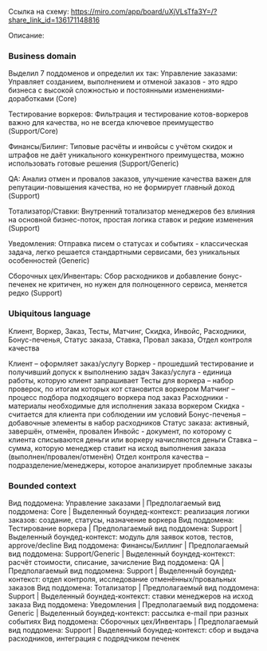 Ссылка на схему: https://miro.com/app/board/uXjVLsTfa3Y=/?share_link_id=136171148816

Описание:

### Business domain
Выделил 7 поддоменов и определил их так:
Управление заказами:
Управляет созданием, выполнением и отменой заказов - это ядро бизнеса с высокой сложностью и постоянными изменениями-доработками (Core)

Тестирование воркеров:
Фильтрация и тестирование котов-воркеров важно для качества, но не всегда ключевое преимущество (Support/Core)

Финансы/Билинг:
Типовые расчёты и инвойсы с учётом скидок и штрафов не даёт уникального конкурентного преимущества, можно использовать готовые решения (Support/Generic)

QA:
Анализ отмен и провалов заказов, улучшение качества важен для репутации-повышения качества, но не формирует главный доход (Support)

Тотализатор/Ставки:
Внутренний тотализатор менеджеров без влияния на основной бизнес-поток, простая логика ставок и редкие изменения (Support)

Уведомления:
Отправка писем о статусах и событиях - классическая задача, легко решается стандартными сервисами, без уникальных особенностей (Generic)

Сборочных цех/Инвентарь:
Сбор расходников и добавление бонус-печенек не критичен, но нужен для полноценного сервиса, меняется редко (Support)

### Ubiquitous language
Клиент, Воркер, Заказ, Тесты, Матчинг, Скидка, Инвойс, Расходники, Бонус-печенья, Статус заказа, Ставка, Провал заказа, Отдел контроля качества

Клиент – оформляет заказ/услугу
Воркер - прошедший тестирование и получивший допуск к выполнению задач
Заказ/услуга - единица работы, которую клиент запрашивает
Тесты для воркера – набор проверок, по итогам которых кот становится воркером
Матчинг – процесс подбора подходящего воркера под заказ
Расходники - материалы необходимые для исполнения заказа воркером
Скидка - считается для клиента при соблюдении им условий
Бонус-печенья – добавочные элементы в набор расходников
Статус заказа: активный, завершён, отменён, провален
Инвойс - документ, по которому с клиента списываются деньги или воркеру начисляются деньги
Ставка – сумма, которую менеджер ставит на исход выполнения заказа (выполнен/провален/отменён)
Отдел контроля качества – подразделение/менеджеры, которое анализирует проблемные заказы

### Bounded context

Вид поддомена: Управление заказами | Предполагаемый вид поддомена: Core | Выделенный боундед-контекст: реализация логики заказов: создание, статусы, назначение воркера
Вид поддомена: Тестирование воркера | Предполагаемый вид поддомена: Support | Выделенный боундед-контекст: модуль для заявок котов, тестов, approve/decline
Вид поддомена: Финансы/Биллинг | Предполагаемый вид поддомена: Support/Generic | Выделенный боундед-контекст: расчёт стоимости, списание, зачисление
Вид поддомена: QA | Предполагаемый вид поддомена: Support | Выделенный боундед-контекст: отдел контроля, исследование отменённых/провальных заказов
Вид поддомена: Тотализатор | Предполагаемый вид поддомена: Support | Выделенный боундед-контекст: ставки менеджеров на исход заказа
Вид поддомена: Уведомления | Предполагаемый вид поддомена: Generic | Выделенный боундед-контекст: рассылка e-mail при разных событиях
Вид поддомена: Сборочных цех/Инвентарь | Предполагаемый вид поддомена: Support | Выделенный боундед-контекст: cбор и выдача расходников, интеграция с подрядчиком печенек